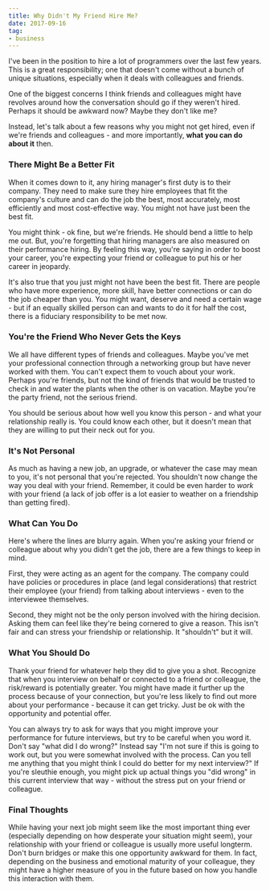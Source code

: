 ```yaml
---
title: Why Didn't My Friend Hire Me?
date: 2017-09-16
tag:
- business
---
```

I've been in the position to hire a lot of programmers over the last few years.  This is a great responsibility; one that doesn't come without a bunch of unique situations, especially when it deals with colleagues and friends.

<!--more-->

One of the biggest concerns I think friends and colleagues might have revolves around how the conversation should go if they weren't hired.  Perhaps it should be awkward now?  Maybe they don't like me?  

Instead, let's talk about a few reasons why you might not get hired, even if we're friends and colleagues - and more importantly, **what you can do about it** then.

### There Might Be a Better Fit

When it comes down to it, any hiring manager's first duty is to their company.  They need to make sure they hire employees that fit the company's culture and can do the job the best, most accurately, most efficiently and most cost-effective way.  You might not have just been the best fit.

You might think - ok fine, but we're friends.  He should bend a little to help me out.  But, you're forgetting that hiring managers are also measured on their performance hiring.  By feeling this way, you're saying in order to boost your career, you're expecting your friend or colleague to put his or her career in jeopardy.  

It's also true that you just might not have been the best fit.  There are people who have more experience, more skill, have better connections or can do the job cheaper than you.  You might want, deserve and need a certain wage - but if an equally skilled person can and wants to do it for half the cost, there is a fiduciary responsibility to be met now.

### You're the Friend Who Never Gets the Keys

We all have different types of friends and colleagues.  Maybe you've met your professional connection through a networking group but have never worked with them.  You can't expect them to vouch about your work.  Perhaps you're friends, but not the kind of friends that would be trusted to check in and water the plants when the other is on vacation.  Maybe you're the party friend, not the serious friend.

You should be serious about how well you know this person - and what your relationship really is.  You could know each other, but it doesn't mean that they are willing to put their neck out for you.

### It's Not Personal

As much as having a new job, an upgrade, or whatever the case may mean to you, it's not personal that you're rejected.  You shouldn't now change the way you deal with your friend.  Remember, it could be even harder to _work_ with your friend (a lack of job offer is a lot easier to weather on a friendship than getting fired).

### What Can You Do

Here's where the lines are blurry again.  When you're asking your friend or colleague about why you didn't get the job, there are a few things to keep in mind.

First, they were acting as an agent for the company.  The company could have policies or procedures in place (and legal considerations) that restrict their employee (your friend) from talking about interviews - even to the interviewee themselves.  

Second, they might not be the only person involved with the hiring decision.  Asking them can feel like they're being cornered to give a reason.  This isn't fair and can stress your friendship or relationship.  It "shouldn't" but it will.

### What You Should Do

Thank your friend for whatever help they did to give you a shot.  Recognize that when you interview on behalf or connected to a friend or colleague, the risk/reward is potentially greater. You might have made it further up the process because of your connection, but you're less likely to find out more about your performance - because it can get tricky.  Just be ok with the opportunity and potential offer.

You can always try to ask for ways that you might improve your performance for future interviews, but try to be careful when you word it.  Don't say "what did I do wrong?"  Instead say "I'm not sure if this is going to work out, but you were somewhat involved with the process.  Can you tell me anything that you might think I could do better for my next interview?"  If you're sleuthie enough, you might pick up actual things you "did wrong" in this current interview that way - without the stress put on your friend or colleague.

### Final Thoughts

While having your next job might seem like the most important thing ever (especially depending on how desperate your situation might seem), your relationship with your friend or colleague is usually more useful longterm. Don't burn bridges or make this one opportunity awkward for them.  In fact, depending on the business and emotional maturity of your colleague, they might have a higher measure of you in the future based on how you handle this interaction with them.